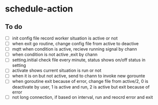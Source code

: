 # schedule-action

## To do

- [ ] init config file record worker situation is active or not
- [ ] when exit go routine, change config file from active to deactive
- [ ] mqtt when condition is active, recieve running signal by chann 
- [ ] when condition is not active ,exit by chann
- [ ] setting.initial check file every minute, status shows on/off status in setting
- [ ] activate shows current situation is run or not
- [ ] when it is on but not active, send to chann to invoke new gorounte
- [ ] when goroutine exit because of error, change file from active/2, 0 is deactivate by user, 1 is active and 
run, 2 is active but exit because of error
- [ ] not long connection, if based on interval, run and reocrd error and exit